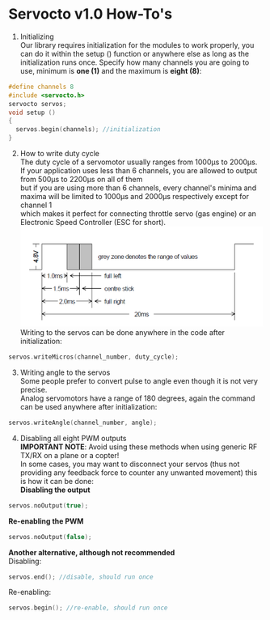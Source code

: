 # Servocto v1.0 How-To's
1. Initializing<br>
Our library requires initialization for the modules to work properly, you can do it within the setup () function or anywhere else as long as the initialization runs once.
Specify how many channels you are going to use, minimum is **one (1)** and the maximum is **eight (8)**:<br>
``` cpp
#define channels 8
#include <servocto.h>
servocto servos;
void setup ()
{
  servos.begin(channels); //initialization
}
```

2. How to write duty cycle<br>
The duty cycle of a servomotor usually ranges from 1000µs to 2000µs.<br>
If your application uses less than 6 channels, you are allowed to output from 500µs to 2200µs on all of them<br>
but if you are using more than 6 channels, every channel's minima and maxima will be limited to 1000µs and 2000µs respectively except for channel 1<br>
which makes it perfect for connecting throttle servo (gas engine) or an Electronic Speed Controller (ESC for short). <br>
![Servomotor timing diagram, from M.E.C. Technical Note](https://github.com/Namixaridam/Servocto/blob/main/images/servo.png)<br>
Writing to the servos can be done anywhere in the code after initialization:
``` cpp
servos.writeMicros(channel_number, duty_cycle);
```

3. Writing angle to the servos<br>
Some people prefer to convert pulse to angle even though it is not very precise.<br>
Analog servomotors have a range of 180 degrees, again the command can be used anywhere after initialization:<br>  
``` cpp
servos.writeAngle(channel_number, angle);
```

4. Disabling all eight PWM outputs<br>
**IMPORTANT NOTE**: Avoid using these methods when using generic RF TX/RX on a plane or a copter!<br>
In some cases, you may want to disconnect your servos (thus not providing any feedback force to counter any unwanted movement) this is how it can be done:<br>
   **Disabling the output**<br>
``` cpp
servos.noOutput(true);
```

   **Re-enabling the PWM**<br>
``` cpp
servos.noOutput(false);
```

  **Another alternative, although not recommended**<br>
Disabling:<br>
``` cpp
servos.end(); //disable, should run once
```
Re-enabling:<br>
``` cpp
servos.begin(); //re-enable, should run once
```
